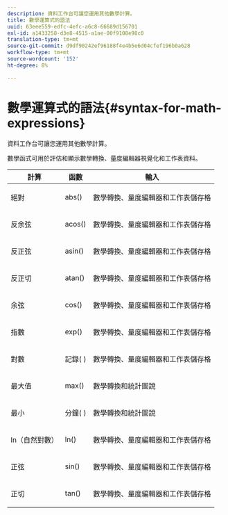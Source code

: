```yaml
---
description: 資料工作台可讓您運用其他數學計算。
title: 數學運算式的語法
uuid: 63eee559-edfc-4efc-a6c8-66689d156701
exl-id: a1433258-d3e8-4515-a1ae-00f9108e98c0
translation-type: tm+mt
source-git-commit: d9df90242ef96188f4e4b5e6d04cfef196b0a628
workflow-type: tm+mt
source-wordcount: '152'
ht-degree: 8%

---
```


# 數學運算式的語法{#syntax-for-math-expressions}

資料工作台可讓您運用其他數學計算。

數學函式可用於評估和顯示數學轉換、量度編輯器視覺化和工作表資料。

<table id="table_B2A4F9D5938D4756A81ACF6F4D77E63D"> 
 <thead> 
  <tr> 
   <th colname="col1" class="entry"> 計算 </th> 
   <th colname="col02" class="entry"> 函數 </th> 
   <th colname="col2" class="entry"> 輸入 </th> 
  </tr> 
 </thead>
 <tbody> 
  <tr> 
   <td colname="col1"> <p>絕對 </p> </td> 
   <td colname="col02"> <p>abs() </p> </td> 
   <td colname="col2"> <p>數學轉換、量度編輯器和工作表儲存格 </p> </td> 
  </tr> 
  <tr> 
   <td colname="col1"> <p>反余弦 </p> </td> 
   <td colname="col02"> <p>acos() </p> </td> 
   <td colname="col2"> <p>數學轉換、量度編輯器和工作表儲存格 </p> </td> 
  </tr> 
  <tr> 
   <td colname="col1"> <p>反正弦 </p> </td> 
   <td colname="col02"> <p>asin() </p> </td> 
   <td colname="col2"> <p>數學轉換、量度編輯器和工作表儲存格 </p> </td> 
  </tr> 
  <tr> 
   <td colname="col1"> <p>反正切 </p> </td> 
   <td colname="col02"> <p>atan() </p> </td> 
   <td colname="col2"> <p>數學轉換、量度編輯器和工作表儲存格 </p> </td> 
  </tr> 
  <tr> 
   <td colname="col1"> <p>余弦 </p> </td> 
   <td colname="col02"> <p>cos() </p> </td> 
   <td colname="col2"> <p>數學轉換、量度編輯器和工作表儲存格 </p> </td> 
  </tr> 
  <tr> 
   <td colname="col1"> <p> 指數 </p> </td> 
   <td colname="col02"> <p>exp() </p> </td> 
   <td colname="col2"> <p>數學轉換、量度編輯器和工作表儲存格 </p> </td> 
  </tr> 
  <tr> 
   <td colname="col1"> <p>對數 </p> </td> 
   <td colname="col02"> <p>記錄( ) </p> </td> 
   <td colname="col2"> <p>數學轉換、量度編輯器和工作表儲存格 </p> </td> 
  </tr> 
  <tr> 
   <td colname="col1"> <p>最大值 </p> </td> 
   <td colname="col02"> <p>max() </p> </td> 
   <td colname="col2"> <p>數學轉換和統計圖說 </p> </td> 
  </tr> 
  <tr> 
   <td colname="col1"> <p>最小 </p> </td> 
   <td colname="col02"> <p>分鐘( ) </p> </td> 
   <td colname="col2"> <p>數學轉換和統計圖說 </p> </td> 
  </tr> 
  <tr> 
   <td colname="col1"> <p>ln（自然對數） </p> </td> 
   <td colname="col02"> <p>ln() </p> </td> 
   <td colname="col2"> <p>數學轉換、量度編輯器和工作表儲存格 </p> </td> 
  </tr> 
  <tr> 
   <td colname="col1"> <p>正弦 </p> </td> 
   <td colname="col02"> <p>sin() </p> </td> 
   <td colname="col2"> <p>數學轉換、量度編輯器和工作表儲存格 </p> </td> 
  </tr> 
  <tr> 
   <td colname="col1"> <p>正切 </p> </td> 
   <td colname="col02"> <p>tan() </p> </td> 
   <td colname="col2"> <p>數學轉換、量度編輯器和工作表儲存格 </p> </td> 
  </tr> 
 </tbody> 
</table>

